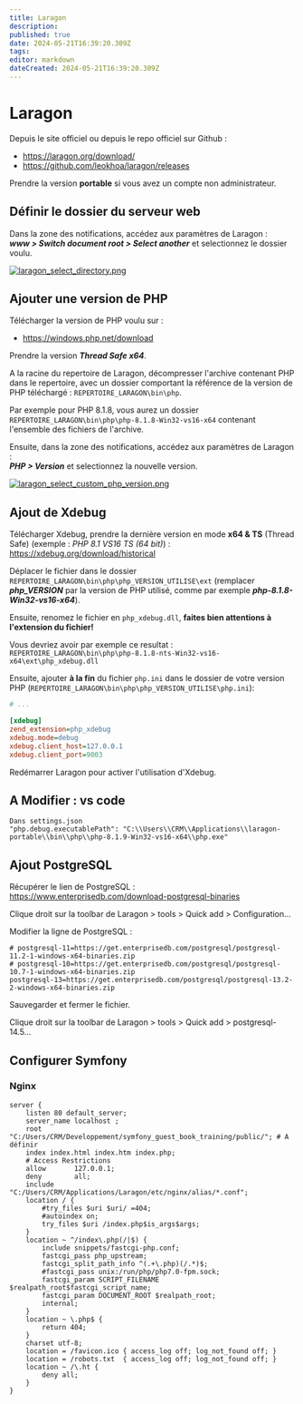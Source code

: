 ```yaml
---
title: Laragon
description: 
published: true
date: 2024-05-21T16:39:20.309Z
tags: 
editor: markdown
dateCreated: 2024-05-21T16:39:20.309Z
---
```


# Laragon

Depuis le site officiel ou depuis le repo officiel sur Github :
- <https://laragon.org/download/>
- <https://github.com/leokhoa/laragon/releases>

Prendre la version **portable** si vous avez un compte non administrateur.

## Définir le dossier du serveur web

Dans la zone des notifications, accédez aux paramètres de Laragon :  
***www > Switch document root > Select another*** et selectionnez le dossier voulu.

[![laragon_select_directory.png](https://wiki.akipe.fr///uploads/images/gallery/2022-08/scaled-1680-/rbcAmoRHkSWh60ck-laragon-select-directory.png)](https://wiki.akipe.fr///uploads/images/gallery/2022-08/rbcAmoRHkSWh60ck-laragon-select-directory.png)

## Ajouter une version de PHP

Télécharger la version de PHP voulu sur :

- <https://windows.php.net/download>

Prendre la version ***Thread Safe x64***.

A la racine du repertoire de Laragon, décompresser l'archive contenant PHP dans le repertoire, avec un dossier comportant la référence de la version de PHP téléchargé : `REPERTOIRE_LARAGON\bin\php`.

Par exemple pour PHP 8.1.8, vous aurez un dossier `REPERTOIRE_LARAGON\bin\php\php-8.1.8-Win32-vs16-x64` contenant l'ensemble des fichiers de l'archive.

Ensuite, dans la zone des notifications, accédez aux paramètres de Laragon :  
***PHP > Version*** et selectionnez la nouvelle version.

[![laragon_select_custom_php_version.png](https://wiki.akipe.fr///uploads/images/gallery/2022-08/scaled-1680-/jK92gDJ6DxGmP4eI-laragon-select-custom-php-version.png)](https://wiki.akipe.fr///uploads/images/gallery/2022-08/jK92gDJ6DxGmP4eI-laragon-select-custom-php-version.png)

## Ajout de Xdebug

Télécharger Xdebug, prendre la dernière version en mode **x64 & TS** (Thread Safe) (exemple : *PHP 8.1 VS16 TS (64 bit)*) :  
<https://xdebug.org/download/historical>

Déplacer le fichier dans le dossier `REPERTOIRE_LARAGON\bin\php\php_VERSION_UTILISE\ext` (remplacer ***php_VERSION*** par la version de PHP utilisé, comme par exemple ***php-8.1.8-Win32-vs16-x64***).

Ensuite, renomez le fichier en `php_xdebug.dll`, **faites bien attentions à l'extension du fichier!**

Vous devriez avoir par exemple ce resultat : `REPERTOIRE_LARAGON\bin\php\php-8.1.8-nts-Win32-vs16-x64\ext\php_xdebug.dll`

Ensuite, ajouter **à la fin** du fichier `php.ini` dans le dossier de votre version PHP (``REPERTOIRE_LARAGON\bin\php\php_VERSION_UTILISE\php.ini``):

```ini
# ...

[xdebug]
zend_extension=php_xdebug
xdebug.mode=debug
xdebug.client_host=127.0.0.1
xdebug.client_port=9003
```

Redémarrer Laragon pour activer l'utilisation d'Xdebug.

## A Modifier : vs code

```
Dans settings.json
"php.debug.executablePath": "C:\\Users\\CRM\\Applications\\laragon-portable\\bin\\php\\php-8.1.9-Win32-vs16-x64\\php.exe"
```

## Ajout PostgreSQL

Récupérer le lien de PostgreSQL : <https://www.enterprisedb.com/download-postgresql-binaries>

Clique droit sur la toolbar de Laragon > tools > Quick add > Configuration...

Modifier la ligne de PostgreSQL :

```
# postgresql-11=https://get.enterprisedb.com/postgresql/postgresql-11.2-1-windows-x64-binaries.zip
# postgresql-10=https://get.enterprisedb.com/postgresql/postgresql-10.7-1-windows-x64-binaries.zip
postgresql-13=https://get.enterprisedb.com/postgresql/postgresql-13.2-2-windows-x64-binaries.zip
```

Sauvegarder et fermer le fichier.

Clique droit sur la toolbar de Laragon > tools > Quick add > postgresql-14.5...

## Configurer Symfony

### Nginx

```
server {
    listen 80 default_server;
    server_name localhost ;
    root "C:/Users/CRM/Developpement/symfony_guest_book_training/public/"; # A définir 
    index index.html index.htm index.php;
    # Access Restrictions
    allow       127.0.0.1;
    deny        all;
    include "C:/Users/CRM/Applications/Laragon/etc/nginx/alias/*.conf";
    location / {
        #try_files $uri $uri/ =404;
        #autoindex on;
        try_files $uri /index.php$is_args$args;
    }
    location ~ ^/index\.php(/|$) {
        include snippets/fastcgi-php.conf;
        fastcgi_pass php_upstream;
        fastcgi_split_path_info ^(.+\.php)(/.*)$;
        #fastcgi_pass unix:/run/php/php7.0-fpm.sock;
        fastcgi_param SCRIPT_FILENAME $realpath_root$fastcgi_script_name;
        fastcgi_param DOCUMENT_ROOT $realpath_root;
        internal;
    }
    location ~ \.php$ {
        return 404;
    }
    charset utf-8;
    location = /favicon.ico { access_log off; log_not_found off; }
    location = /robots.txt  { access_log off; log_not_found off; }
    location ~ /\.ht {
        deny all;
    }
}
```